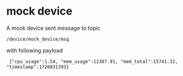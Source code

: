 # mock device

A mock device sent message to topic

```
/device/mock_device/msg
```

with following payload

```
 {"cpu_usage":1.54, "mem_usage":12387.91, "mem_total":15741.32, "timestamp":1726031393}
```
